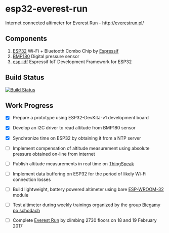 # esp32-everest-run

Internet connected altimeter for Everest Run - http://everestrun.pl/

## Components

1. [ESP32](https://espressif.com/en/products/hardware/esp32/overview) Wi-Fi + Bluetooth Combo Chip by [Espressif](https://espressif.com/)
2. [BMP180]( https://www.bosch-sensortec.com/bst/products/all_products/bmp180) Digital pressure sensor
3. [esp-idf](https://github.com/espressif/esp-idf)
 Espressif IoT Development Framework for ESP32

## Build Status

[![Build Status](https://travis-ci.org/krzychb/esp32-everest-run.svg?branch=master)](https://travis-ci.org/krzychb/esp32-everest-run)

## Work Progress

- [x] Prepare a prototype using ESP32-DevKitJ-v1 development board
- [x] Develop an I2C driver to read altitude from BMP180 sensor
- [x] Synchronize time on ESP32 by obtaining it from a NTP server
- [ ] Implement compensation of altitude measurement using absolute pressure obtained on-line from internet
- [ ] Publish altitude measurements in real time on [ThingSpeak](https://thingspeak.com/)
- [ ] Implement data buffering on ESP32 for the period of likely Wi-Fi connection losses
- [ ] Build lightweight, battery powered altimeter using bare [ESP-WROOM-32](https://espressif.com/en/products/hardware/esp-wroom-32/overview) module
- [ ] Test altimeter during weekly trainings organized by the group [Biegamy po schodach](https://www.facebook.com/groups/biegamyposchodach/)
- [ ] Complete [Everest Run](http://everestrun.pl/) by climbing 2730 floors on 18 and 19 February 2017


